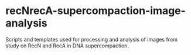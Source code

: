 # recNrecA-supercompaction-image-analysis
Scripts and templates used for processing and analysis of images from study on RecN and RecA in DNA supercompaction.
